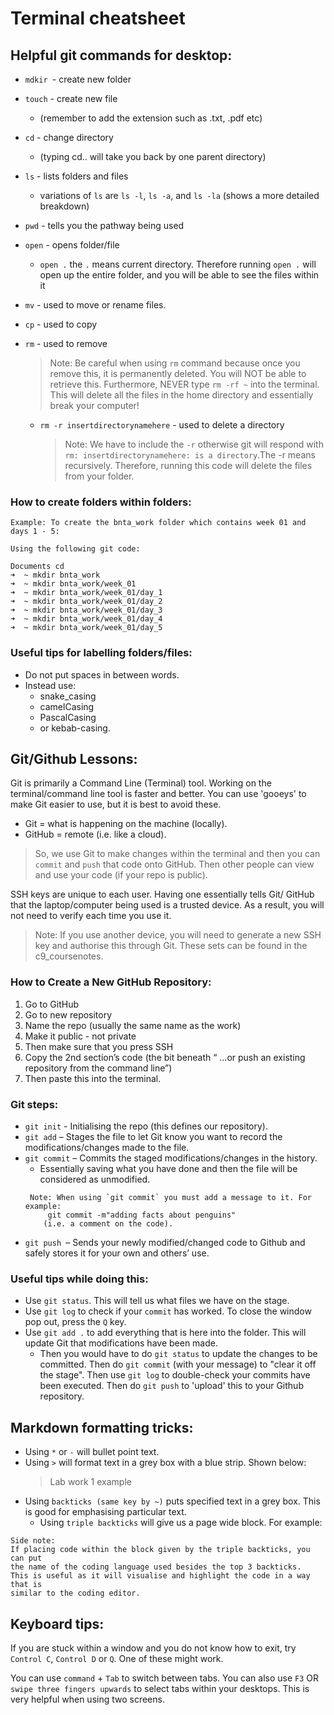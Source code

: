 # Terminal cheatsheet

## Helpful git commands for desktop:
* `mdkir `- create new folder
* `touch` - create new file 
  * (remember to add the extension such as .txt, .pdf etc)
* `cd` - change directory
  *  (typing cd.. will take you back by one parent directory)
* `ls` - lists folders and files
  * variations of `ls` are `ls -l`, `ls -a`, and `ls -la` (shows a more detailed breakdown)
* `pwd` - tells you the pathway being used
* `open` - opens folder/file
  * `open .` the `.` means current directory. Therefore running `open .` will open up the entire folder, and you will be able to see the files within it
* `mv` - used to move or rename files.
* `cp` - used to copy
* `rm` - used to remove
    >Note: Be careful when using `rm` command because once you remove this, it is permanently deleted. You will NOT be able to retrieve this. Furthermore, NEVER type `rm -rf ~` into the terminal. This will delete all the files in the home directory and essentially break your computer!

  * `rm -r insertdirectorynamehere` - used to delete a directory
    > Note: We have to include the `-r` otherwise git will respond with `rm: insertdirectorynamehere: is a directory`.The -r means recursively. Therefore, running this code will delete the files from your folder.



### How to create folders within folders:
``` 
Example: To create the bnta_work folder which contains week 01 and days 1 - 5:

Using the following git code:

Documents cd 
➜  ~ mkdir bnta_work
➜  ~ mkdir bnta_work/week_01
➜  ~ mkdir bnta_work/week_01/day_1
➜  ~ mkdir bnta_work/week_01/day_2
➜  ~ mkdir bnta_work/week_01/day_3
➜  ~ mkdir bnta_work/week_01/day_4
➜  ~ mkdir bnta_work/week_01/day_5 

```
### Useful tips for labelling folders/files:
- Do not put spaces in between words.
- Instead use:
  - snake_casing
  - camelCasing
  - PascalCasing
  - or kebab-casing.

  
## Git/Github Lessons:

Git is primarily a Command Line (Terminal) tool. Working on the terminal/command line tool is faster and better. You can use 'gooeys' to make Git easier to use, but it is best to avoid these.

- Git = what is happening on the machine (locally). 
- GitHub = remote (i.e. like a cloud). 

> So, we use Git to make changes within the terminal and then you can `commit` and `push` that code onto GitHub. Then other people can view and use your code (if your repo is public).

SSH keys are unique to each user. Having one essentially tells Git/ GitHub that the laptop/computer being used is a trusted device. As a result, you will not need to verify each time you use it. 
> Note: If you use another device, you will need to generate a new SSH key and authorise this through Git. These sets can be found in the c9_coursenotes.

### How to Create a New GitHub Repository:
1. Go to GitHub
2. Go to new repository
2. Name the repo (usually the same name as the work)
3. Make it public - not private
4. Then make sure that you press SSH
5. Copy the 2nd section’s code (the bit beneath “ …or push an existing repository from the command line”)
6. Then paste this into the terminal.


### Git steps:
- `git init` -  Initialising the repo (this defines our repository).  
- `git add` – Stages the file to let Git know you want to record the modifications/changes made to the file. 
- `git commit` – Commits the staged modifications/changes in the history.
  - Essentially saving what you have done and then the file will be considered as unmodified. 
  ```
   Note: When using `git commit` you must add a message to it. For example:
       git commit -m"adding facts about penguins" 
      (i.e. a comment on the code).
  ```
- `git push `– Sends your newly modified/changed code to Github and safely stores it for your own and others’ use.

### Useful tips while doing this:
- Use `git status`. This will tell us what files we have on the stage.
- Use `git log` to check if your `commit` has worked. To close the window pop out, press the `Q` key.
- Use `git add .` to add everything that is here into the folder. This will update Git that modifications have been made.
  - Then you would have to do `git status` to update the changes to be committed. Then do `git commit` (with your message) to "clear it off the stage". Then use `git log` to double-check your commits have been executed. Then do `git push` to 'upload' this to your Github repository.




## Markdown formatting tricks:
- Using `*` or `-` will bullet point text.
- Using `>` will format text in a grey box with a blue strip. Shown below:
  > Lab work 1 example
- Using `backticks (same key by ~)` puts specified text in a grey box. This is good for emphasising particular text.
  - Using `triple backticks` will give us a page wide block. For example:
``` 
Side note: 
If placing code within the block given by the triple backticks, you can put
the name of the coding language used besides the top 3 backticks.
This is useful as it will visualise and highlight the code in a way that is
similar to the coding editor.
```

## Keyboard tips:
If you are stuck within a window and you do not know how to exit, try `Control C`, `Control D` or `Q`. One of these might work.

You can use `command` + `Tab` to switch between tabs.
You can also use `F3` OR `swipe three fingers upwards` to select tabs within your desktops. This is very helpful when using two screens.




